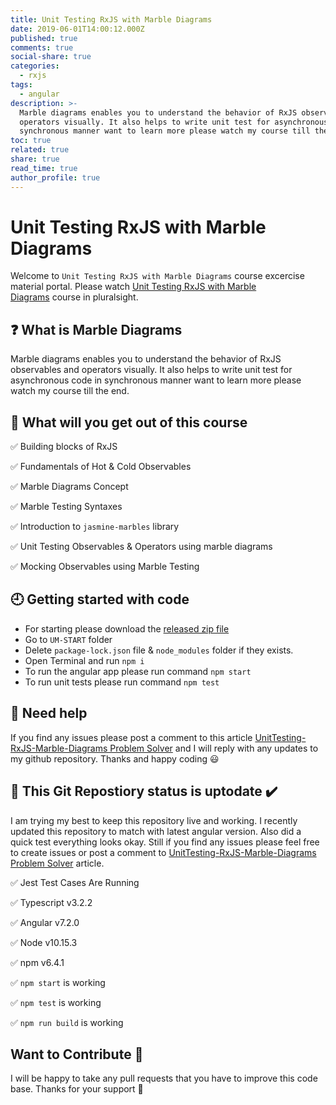 ```yaml
---
title: Unit Testing RxJS with Marble Diagrams
date: 2019-06-01T14:00:12.000Z
published: true
comments: true
social-share: true
categories:
  - rxjs
tags:
  - angular
description: >-
  Marble diagrams enables you to understand the behavior of RxJS observables and
  operators visually. It also helps to write unit test for asynchronous code in
  synchronous manner want to learn more please watch my course till the end.
toc: true
related: true
share: true
read_time: true
author_profile: true
---
```


<p><!-- wp:heading {"level":1} --></p>
<h1>Unit Testing RxJS with Marble Diagrams</h1>
<p><!-- /wp:heading --></p>
<p><!-- wp:paragraph --></p>
<p>Welcome to&nbsp;<code>Unit Testing RxJS with Marble Diagrams</code>&nbsp;course excercise material portal. Please watch&nbsp;<a href="https://app.pluralsight.com/library/courses/unit-testing-rxjs-marble-diagrams/table-of-contents">Unit Testing RxJS with Marble Diagrams</a>&nbsp;course in pluralsight.</p>
<p><!-- /wp:paragraph --></p>
<p><!-- wp:heading --></p>
<h2><a href="https://github.com/rupeshtiwari/UnitTesting-RxJS-Marble-Diagrams/blob/master/README.md#-what-is-marble-diagrams"></a>❓&nbsp;What is Marble Diagrams</h2>
<p><!-- /wp:heading --></p>
<p><!-- wp:paragraph --></p>
<p>Marble diagrams enables you to understand the behavior of RxJS observables and operators visually. It also helps to write unit test for asynchronous code in synchronous manner want to learn more please watch my course till the end.</p>
<p><!-- /wp:paragraph --></p>
<p><!-- wp:heading --></p>
<h2><a href="https://github.com/rupeshtiwari/UnitTesting-RxJS-Marble-Diagrams/blob/master/README.md#-what-will-you-get-out-of-this-course"></a>💼&nbsp;What will you get out of this course</h2>
<p><!-- /wp:heading --></p>
<p><!-- wp:paragraph --></p>
<p>✅&nbsp;Building blocks of RxJS</p>
<p><!-- /wp:paragraph --></p>
<p><!-- wp:paragraph --></p>
<p>✅&nbsp;Fundamentals of Hot &amp; Cold Observables</p>
<p><!-- /wp:paragraph --></p>
<p><!-- wp:paragraph --></p>
<p>✅&nbsp;Marble Diagrams Concept</p>
<p><!-- /wp:paragraph --></p>
<p><!-- wp:paragraph --></p>
<p>✅&nbsp;Marble Testing Syntaxes</p>
<p><!-- /wp:paragraph --></p>
<p><!-- wp:paragraph --></p>
<p>✅&nbsp;Introduction to&nbsp;<code>jasmine-marbles</code>&nbsp;library</p>
<p><!-- /wp:paragraph --></p>
<p><!-- wp:paragraph --></p>
<p>✅&nbsp;Unit Testing Observables &amp; Operators using marble diagrams</p>
<p><!-- /wp:paragraph --></p>
<p><!-- wp:paragraph --></p>
<p>✅&nbsp;Mocking Observables using Marble Testing</p>
<p><!-- /wp:paragraph --></p>
<p><!-- wp:heading --></p>
<h2><a href="https://github.com/rupeshtiwari/UnitTesting-RxJS-Marble-Diagrams/blob/master/README.md#-getting-started-with-code"></a>🕘&nbsp;Getting started with code</h2>
<p><!-- /wp:heading --></p>
<p><!-- wp:list --></p>
<ul>
<li>For starting please download the&nbsp;<a href="https://github.com/rupeshtiwari/UnitTesting-RxJS-Marble-Diagrams/releases/tag/GettingStarted">released zip file</a></li>
<li>Go to&nbsp;<code>UM-START</code>&nbsp;folder</li>
<li>Delete&nbsp;<code>package-lock.json</code>&nbsp;file &amp;&nbsp;<code>node_modules</code>&nbsp;folder if they exists.</li>
<li>Open Terminal and run&nbsp;<code>npm i</code></li>
<li>To run the angular app please run command&nbsp;<code>npm start</code></li>
<li>To run unit tests please run command&nbsp;<code>npm test</code></li>
</ul>
<p><!-- /wp:list --></p>
<p><!-- wp:heading --></p>
<h2><a href="https://github.com/rupeshtiwari/UnitTesting-RxJS-Marble-Diagrams/blob/master/README.md#-need-help"></a>📣&nbsp;Need help</h2>
<p><!-- /wp:heading --></p>
<p><!-- wp:paragraph --></p>
<p>If you find any issues please post a comment to this article&nbsp;<a href="https://blog.rupeshtiwari.com/unittesting-rxjs-marble-diagrams-problem-solver/">UnitTesting-RxJS-Marble-Diagrams Problem Solver</a>&nbsp;and I will reply with any updates to my github repository. Thanks and happy coding&nbsp;😃</p>
<p><!-- /wp:paragraph --></p>
<p><!-- wp:heading --></p>
<h2><a href="https://github.com/rupeshtiwari/UnitTesting-RxJS-Marble-Diagrams/blob/master/README.md#-this-git-repostiory-status-is-uptodate-%EF%B8%8F"></a>💯&nbsp;This Git Repostiory status is uptodate&nbsp;✔️</h2>
<p><!-- /wp:heading --></p>
<p><!-- wp:paragraph --></p>
<p>I am trying my best to keep this repository live and working. I recently updated this repository to match with latest angular version. Also did a quick test everything looks okay. Still if you find any issues please feel free to create issues or post a comment to&nbsp;<a href="https://blog.rupeshtiwari.com/unittesting-rxjs-marble-diagrams-problem-solver/">UnitTesting-RxJS-Marble-Diagrams Problem Solver</a>&nbsp;article.</p>
<p><!-- /wp:paragraph --></p>
<p><!-- wp:paragraph --></p>
<p>✅&nbsp;Jest Test Cases Are Running</p>
<p><!-- /wp:paragraph --></p>
<p><!-- wp:paragraph --></p>
<p>✅&nbsp;Typescript v3.2.2</p>
<p><!-- /wp:paragraph --></p>
<p><!-- wp:paragraph --></p>
<p>✅&nbsp;Angular v7.2.0</p>
<p><!-- /wp:paragraph --></p>
<p><!-- wp:paragraph --></p>
<p>✅&nbsp;Node v10.15.3</p>
<p><!-- /wp:paragraph --></p>
<p><!-- wp:paragraph --></p>
<p>✅&nbsp;npm v6.4.1</p>
<p><!-- /wp:paragraph --></p>
<p><!-- wp:paragraph --></p>
<p>✅&nbsp;<code>npm start</code>&nbsp;is working</p>
<p><!-- /wp:paragraph --></p>
<p><!-- wp:paragraph --></p>
<p>✅&nbsp;<code>npm test</code>&nbsp;is working</p>
<p><!-- /wp:paragraph --></p>
<p><!-- wp:paragraph --></p>
<p>✅&nbsp;<code>npm run build</code>&nbsp;is working</p>
<p><!-- /wp:paragraph --></p>
<p><!-- wp:heading --></p>
<h2><a href="https://github.com/rupeshtiwari/UnitTesting-RxJS-Marble-Diagrams/blob/master/README.md#want-to-contribute-"></a>Want to Contribute&nbsp;🙏</h2>
<p><!-- /wp:heading --></p>
<p><!-- wp:paragraph --></p>
<p>I will be happy to take any pull requests that you have to improve this code base. Thanks for your support&nbsp;🙏</p>
<p><!-- /wp:paragraph --></p>
